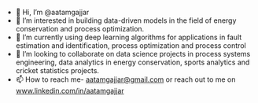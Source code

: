 - 👋 Hi, I’m @aatamgajjar
- 👀 I’m interested in building data-driven models in the field of energy conservation and process optimization.
- 🌱 I’m currently using deep learning algorithms for applications in fault estimation and identification, process optimization and process control
- 💞️ I’m looking to collaborate on data science projects in process systems engineering, data analytics in energy conservation, sports analytics and cricket statistics projects.
- 📫 How to reach me- aatamgajjar@gmail.com or reach out to me on www.linkedin.com/in/aatamgajjar

<!---
aatamgajjar/aatamgajjar is a ✨ special ✨ repository because its `README.md` (this file) appears on your GitHub profile.
You can click the Preview link to take a look at your changes.
--->
